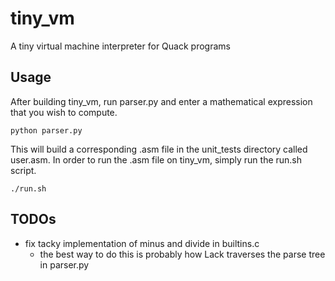 # tiny_vm
A tiny virtual machine interpreter for Quack programs

## Usage
After building tiny_vm, run parser.py and enter a mathematical expression
that you wish to compute.

    python parser.py

This will build a corresponding .asm file in the unit_tests directory 
called user.asm. In order to run the .asm file on tiny_vm, simply
run the run.sh script.
    
    ./run.sh

## TODOs
- fix tacky implementation of minus and divide in builtins.c
  - the best way to do this is probably how Lack traverses the
    parse tree in parser.py

